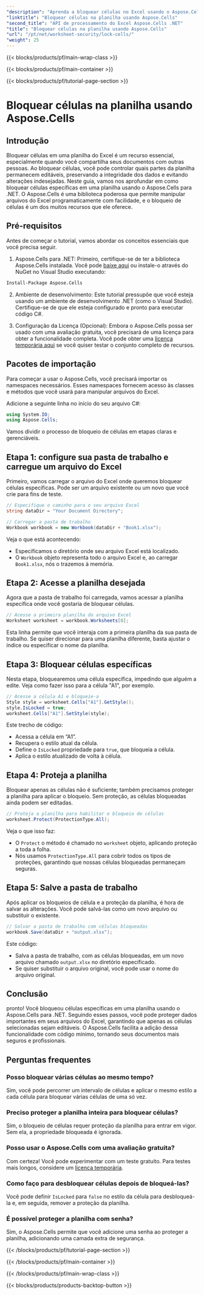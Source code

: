 ```yaml
---
"description": "Aprenda a bloquear células no Excel usando o Aspose.Cells para .NET com este guia passo a passo. Proteja seus dados com exemplos de código detalhados e instruções fáceis."
"linktitle": "Bloquear células na planilha usando Aspose.Cells"
"second_title": "API de processamento do Excel Aspose.Cells .NET"
"title": "Bloquear células na planilha usando Aspose.Cells"
"url": "/pt/net/worksheet-security/lock-cells/"
"weight": 25
---
```


{{< blocks/products/pf/main-wrap-class >}}

{{< blocks/products/pf/main-container >}}

{{< blocks/products/pf/tutorial-page-section >}}

# Bloquear células na planilha usando Aspose.Cells

## Introdução
Bloquear células em uma planilha do Excel é um recurso essencial, especialmente quando você compartilha seus documentos com outras pessoas. Ao bloquear células, você pode controlar quais partes da planilha permanecem editáveis, preservando a integridade dos dados e evitando alterações indesejadas. Neste guia, vamos nos aprofundar em como bloquear células específicas em uma planilha usando o Aspose.Cells para .NET. O Aspose.Cells é uma biblioteca poderosa que permite manipular arquivos do Excel programaticamente com facilidade, e o bloqueio de células é um dos muitos recursos que ele oferece.

## Pré-requisitos

Antes de começar o tutorial, vamos abordar os conceitos essenciais que você precisa seguir.

1. Aspose.Cells para .NET: Primeiro, certifique-se de ter a biblioteca Aspose.Cells instalada. Você pode [baixe aqui](https://releases.aspose.com/cells/net/) ou instale-o através do NuGet no Visual Studio executando:

```bash
Install-Package Aspose.Cells
```

2. Ambiente de desenvolvimento: Este tutorial pressupõe que você esteja usando um ambiente de desenvolvimento .NET (como o Visual Studio). Certifique-se de que ele esteja configurado e pronto para executar código C#.

3. Configuração da Licença (Opcional): Embora o Aspose.Cells possa ser usado com uma avaliação gratuita, você precisará de uma licença para obter a funcionalidade completa. Você pode obter uma [licença temporária aqui](https://purchase.aspose.com/temporary-license/) se você quiser testar o conjunto completo de recursos.


## Pacotes de importação

Para começar a usar o Aspose.Cells, você precisará importar os namespaces necessários. Esses namespaces fornecem acesso às classes e métodos que você usará para manipular arquivos do Excel.

Adicione a seguinte linha no início do seu arquivo C#:

```csharp
using System.IO;
using Aspose.Cells;
```

Vamos dividir o processo de bloqueio de células em etapas claras e gerenciáveis.

## Etapa 1: configure sua pasta de trabalho e carregue um arquivo do Excel

Primeiro, vamos carregar o arquivo do Excel onde queremos bloquear células específicas. Pode ser um arquivo existente ou um novo que você crie para fins de teste.

```csharp
// Especifique o caminho para o seu arquivo Excel
string dataDir = "Your Document Directory";

// Carregar a pasta de trabalho
Workbook workbook = new Workbook(dataDir + "Book1.xlsx");
```

Veja o que está acontecendo:
- Especificamos o diretório onde seu arquivo Excel está localizado.
- O `Workbook` objeto representa todo o arquivo Excel e, ao carregar `Book1.xlsx`, nós o trazemos à memória.

## Etapa 2: Acesse a planilha desejada

Agora que a pasta de trabalho foi carregada, vamos acessar a planilha específica onde você gostaria de bloquear células.

```csharp
// Acesse a primeira planilha do arquivo Excel
Worksheet worksheet = workbook.Worksheets[0];
```

Esta linha permite que você interaja com a primeira planilha da sua pasta de trabalho. Se quiser direcionar para uma planilha diferente, basta ajustar o índice ou especificar o nome da planilha.

## Etapa 3: Bloquear células específicas

Nesta etapa, bloquearemos uma célula específica, impedindo que alguém a edite. Veja como fazer isso para a célula "A1", por exemplo.

```csharp
// Acesse a célula A1 e bloqueie-a
Style style = worksheet.Cells["A1"].GetStyle();
style.IsLocked = true;
worksheet.Cells["A1"].SetStyle(style);
```

Este trecho de código:
- Acessa a célula em “A1”.
- Recupera o estilo atual da célula.
- Define o `IsLocked` propriedade para `true`, que bloqueia a célula.
- Aplica o estilo atualizado de volta à célula.

## Etapa 4: Proteja a planilha

Bloquear apenas as células não é suficiente; também precisamos proteger a planilha para aplicar o bloqueio. Sem proteção, as células bloqueadas ainda podem ser editadas.

```csharp
// Proteja a planilha para habilitar o bloqueio de células
worksheet.Protect(ProtectionType.All);
```

Veja o que isso faz:
- O `Protect` o método é chamado no `worksheet` objeto, aplicando proteção a toda a folha.
- Nós usamos `ProtectionType.All` para cobrir todos os tipos de proteções, garantindo que nossas células bloqueadas permaneçam seguras.

## Etapa 5: Salve a pasta de trabalho

Após aplicar os bloqueios de célula e a proteção da planilha, é hora de salvar as alterações. Você pode salvá-las como um novo arquivo ou substituir o existente.

```csharp
// Salvar a pasta de trabalho com células bloqueadas
workbook.Save(dataDir + "output.xlsx");
```

Este código:
- Salva a pasta de trabalho, com as células bloqueadas, em um novo arquivo chamado `output.xlsx` no diretório especificado.
- Se quiser substituir o arquivo original, você pode usar o nome do arquivo original.


## Conclusão

pronto! Você bloqueou células específicas em uma planilha usando o Aspose.Cells para .NET. Seguindo esses passos, você pode proteger dados importantes em seus arquivos do Excel, garantindo que apenas as células selecionadas sejam editáveis. O Aspose.Cells facilita a adição dessa funcionalidade com código mínimo, tornando seus documentos mais seguros e profissionais.


## Perguntas frequentes

### Posso bloquear várias células ao mesmo tempo?
Sim, você pode percorrer um intervalo de células e aplicar o mesmo estilo a cada célula para bloquear várias células de uma só vez.

### Preciso proteger a planilha inteira para bloquear células?
Sim, o bloqueio de células requer proteção da planilha para entrar em vigor. Sem ela, a propriedade bloqueada é ignorada.

### Posso usar o Aspose.Cells com uma avaliação gratuita?
Com certeza! Você pode experimentar com um teste gratuito. Para testes mais longos, considere um [licença temporária](https://purchase.aspose.com/temporary-license/).

### Como faço para desbloquear células depois de bloqueá-las?
Você pode definir `IsLocked` para `false` no estilo da célula para desbloqueá-la e, em seguida, remover a proteção da planilha.

### É possível proteger a planilha com senha?
Sim, o Aspose.Cells permite que você adicione uma senha ao proteger a planilha, adicionando uma camada extra de segurança.


{{< /blocks/products/pf/tutorial-page-section >}}

{{< /blocks/products/pf/main-container >}}

{{< /blocks/products/pf/main-wrap-class >}}

{{< blocks/products/products-backtop-button >}}